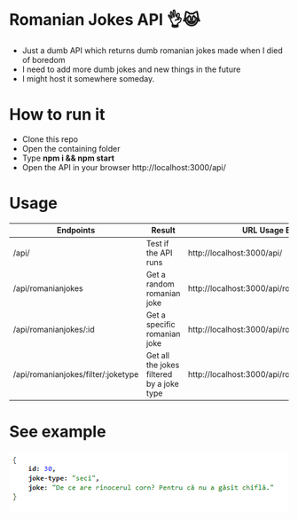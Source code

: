 # Romanian Jokes API 👌😹 
 * Just a dumb API which returns dumb romanian jokes made when I died of boredom
 * I need to add more dumb jokes and new things in the future
 * I might host it somewhere someday.

# How to run it
* Clone this repo
* Open the containing folder
* Type **npm i && npm start**
* Open the API in your browser http://localhost:3000/api/

# Usage

Endpoints | Result | URL Usage Example |
--- | --- | --- |
/api/ | Test if the API runs | http://localhost:3000/api/ |
/api/romanianjokes | Get a random romanian joke | http://localhost:3000/api/romanianjokes |
/api/romanianjokes/:id | Get a specific romanian joke | http://localhost:3000/api/romanianjokes/30 |
/api/romanianjokes/filter/:joketype | Get all the jokes filtered by a joke type | http://localhost:3000/api/romanianjokes/filter/seci

# See example

![Example result](https://github.com/tutyamxx/Romanian-Jokes-API/blob/master/randomjokeresult.PNG)
